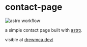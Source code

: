 # contact-page

![astro workflow](https://github.com/DrewMcArthur/contact-page/actions/workflows/astro.yml/badge.svg)

a simple contact page built with [astro](https://astro.build).

visible at [drewmca.dev/](https://drewmca.dev)
